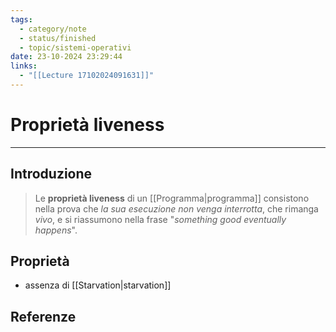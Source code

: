 ```yaml
---
tags:
  - category/note
  - status/finished
  - topic/sistemi-operativi
date: 23-10-2024 23:29:44
links:
  - "[[Lecture 17102024091631]]"
---
```

# Proprietà liveness
---
## Introduzione
> Le **proprietà liveness** di un [[Programma|programma]] consistono nella prova che _la sua esecuzione non venga interrotta_, che rimanga _vivo_, e si riassumono nella frase "_something good eventually happens_".

## Proprietà
- assenza di [[Starvation|starvation]]

## Referenze